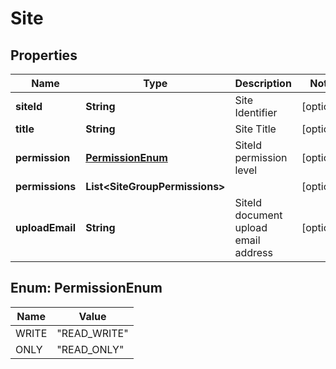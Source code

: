 

# Site


## Properties

| Name | Type | Description | Notes |
|------------ | ------------- | ------------- | -------------|
|**siteId** | **String** | Site Identifier |  [optional] |
|**title** | **String** | Site Title |  [optional] |
|**permission** | [**PermissionEnum**](#PermissionEnum) | SiteId permission level |  [optional] |
|**permissions** | **List&lt;SiteGroupPermissions&gt;** |  |  [optional] |
|**uploadEmail** | **String** | SiteId document upload email address |  [optional] |



## Enum: PermissionEnum

| Name | Value |
|---- | -----|
| WRITE | &quot;READ_WRITE&quot; |
| ONLY | &quot;READ_ONLY&quot; |



